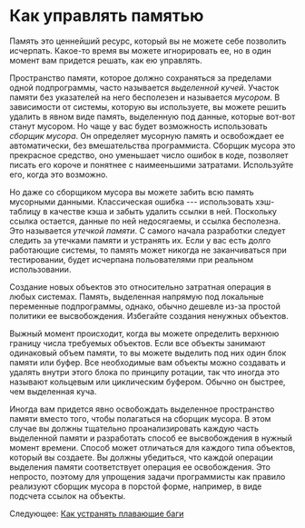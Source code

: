 # Как управлять памятью
[//]: # (Version:1.0.0)
Память это ценнейший ресурс, который вы не можете себе позволить исчерпать. Какое-то время вы можете игнорировать ее, но в один момент вам придется решать, как ею управлять.

Пространство памяти, которое должно сохраняться за пределами одной подпрограммы, часто называется *выделенной кучей*. Участок памяти без указателей на него бесполезен и называется *мусором*. В зависимости от системы, которую вы используете, вы можете решить удалить в явном виде память, выделенную под данные, которые вот-вот станут мусором. Но чаще у вас будет возможность использовать *сборщик мусора*. Он определяет мусорную память и освобождает ее автоматически, без вмешательства программиста. Сборщик мусора это прекрасное средство, оно уменьшает число ошибок в коде, позволяет писать его короче и понятнее с наимееньшими затратами. Используйте его, когда это возможно.

Но даже со сборщиком мусора вы можете забить всю память мусорными данными. Классическая ошибка --- использовать хэш-таблицу в качестве кэша и забыть удалить ссылки в ней. Поскольку ссылка остается, данные по ней недосягаемы, и ссылка бесполезна. Это называется *утечкой памяти*. С самого начала разработки следует следить за утечками памяти и устранять их. Если у вас есть долго работающие системы, то память может никогда не заканчиваться при тестировании, будет исчерпана польователями при реальном использовании.

Создание новых объектов это относительно затратная операция в любых системах. Память, выделенная напрямую под локальные переменные подпрограммы, однако, обычно дешевле из-за простой политики ее высвобождения. Избегайте создания ненужных объектов.

Выжный момент происходит, когда вы можете определить верхнюю границу числа требуемых объектов. Если все объекты занимают одинаковый объем памяти, то вы можете выделить под них один блок памяти или буфер. Все необходимые вам объекты можно создавать и удалять внутри этого блока по принципу ротации, так что иногда это называют кольцевым или циклическим буфером. Обычно он быстрее, чем выделенная куча. 

Иногда вам придется явно освобождать выделенное пространство памяти вместо того, чтобы полагаться на сборщик мусора. В этом случае вы должны тщательно проанализировать каждую часть выделенной памяти и разработать способ ее высвобождения в нужный момент времени. Способ может отличаться для каждого типа объектов, который вы создаете. Вы должны убедиться, что каждой операции выделения памяти соответствует операция ее освобождения. Это непросто, поэтому для упрощения задачи программисты как правило реализуют сборщик мусора в порстой форме, например, в виде подсчета ссылок на объекты.

Следующее: [Как устранять плавающие баги](10-How-to-Deal-with-Intermittent-Bugs.md)
